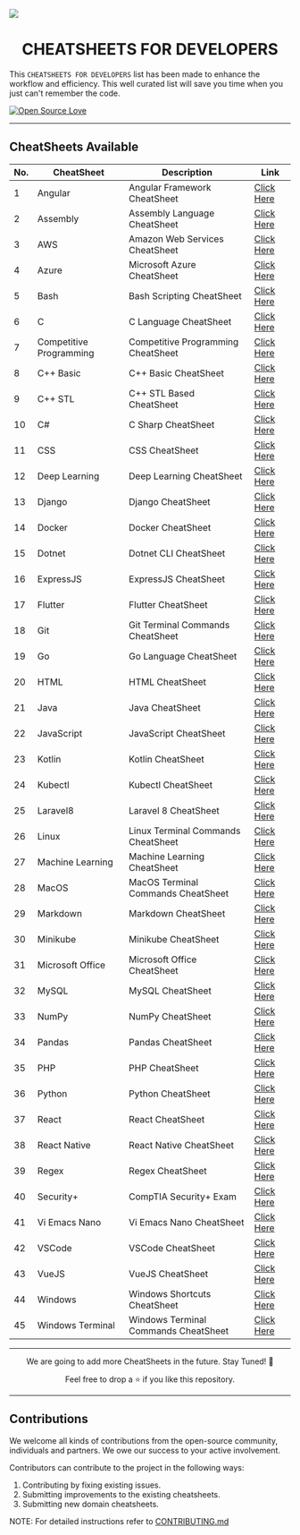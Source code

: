 <!-- <img src="./assets/CheatSheet.png"></img> -->

<img src="https://user-images.githubusercontent.com/75118658/193441891-f4e14df7-2213-4ac1-b9a7-c9811e6cf54a.png"></img>

<!-- --- -->

<b><h1 align='center'>CHEATSHEETS FOR DEVELOPERS</h1></b>

This `CHEATSHEETS FOR DEVELOPERS` list has been made to enhance the workflow and efficiency. This well curated list will save you time when you just can't remember the code.

[![Open Source Love](https://badges.frapsoft.com/os/v1/open-source.svg?v=103)](https://github.com/ellerbrock/open-source-badges/)

---

## CheatSheets Available

| No. | CheatSheet              | Description                          | Link                                                                             |
| --- | ----------------------- | ------------------------------------ |----------------------------------------------------------------------------------|
| 1   | Angular                 | Angular Framework CheatSheet         | <a href="./src/pages/sheet/angular.md">Click Here</a>                            |
| 2   | Assembly                | Assembly Language CheatSheet         | <a href="./src/pages/sheet/assembly.md">Click Here</a>                           |
| 3   | AWS                     | Amazon Web Services CheatSheet       | <a href="./src/pages/sheet/aws.md">Click Here</a>                     |
| 4   | Azure                   | Microsoft Azure CheatSheet           | <a href="./src/pages/sheet/azure.md">Click Here</a>                   |
| 5   | Bash                    | Bash Scripting CheatSheet            | <a href="./src/pages/sheet/bash.md">Click Here</a>                    |
| 6   | C                       | C Language CheatSheet                | <a href="./src/pages/sheet/c.md">Click Here</a>                       |
| 7   | Competitive Programming | Competitive Programming CheatSheet   | <a href="./src/pages/sheet/competitive-programming-cheatsheet.md">Click Here</a> |
| 8   | C++ Basic               | C++ Basic CheatSheet                 | <a href="./src/pages/sheet/cpp-basic-cheatsheet.md">Click Here</a>               |
| 9   | C++ STL                 | C++ STL Based CheatSheet             | <a href="./src/pages/sheet/cpp-stl-cheatsheet.md">Click Here</a>                 |
| 10  | C#                      | C Sharp CheatSheet                   | <a href="./src/pages/sheet/csharp.md">Click Here</a>                  |
| 11  | CSS                     | CSS CheatSheet                       | <a href="./src/pages/sheet/css.md">Click Here</a>                     |
| 12  | Deep Learning           | Deep Learning CheatSheet             | <a href="./src/pages/sheet/deeplearning.md">Click Here</a>            |
| 13  | Django                  | Django CheatSheet                    | <a href="./src/pages/sheet/django.md">Click Here</a>                  |
| 14  | Docker                  | Docker CheatSheet                    | <a href="./src/pages/sheet/docker.md">Click Here</a>                  |
| 15  | Dotnet                  | Dotnet CLI CheatSheet                | <a href="./src/pages/sheet/dotnet-cli.md">Click Here</a>              |
| 16  | ExpressJS               | ExpressJS CheatSheet                 | <a href="./src/pages/sheet/expressjs.md">Click Here</a>               |
| 17  | Flutter                 | Flutter CheatSheet                   | <a href="./src/pages/sheet/flutter.md">Click Here</a>                 |
| 18  | Git                     | Git Terminal Commands CheatSheet     | <a href="./src/pages/sheet/git.md">Click Here</a>                     |
| 19  | Go                      | Go Language CheatSheet               | <a href="./src/pages/sheet/golang.md">Click Here</a>                  |
| 20  | HTML                    | HTML CheatSheet                      | <a href="./src/pages/sheet/html.md">Click Here</a>                    |
| 21  | Java                    | Java CheatSheet                      | <a href="./src/pages/sheet/java.md">Click Here</a>                    |
| 22  | JavaScript              | JavaScript CheatSheet                | <a href="./src/pages/sheet/javascript.md">Click Here</a>              |
| 23  | Kotlin                  | Kotlin CheatSheet                    | <a href="./src/pages/sheet/kotlin.md">Click Here</a>                  |
| 24  | Kubectl                 | Kubectl CheatSheet                   | <a href="./src/pages/sheet/kubectl.md">Click Here</a>                 |
| 25  | Laravel8                | Laravel 8 CheatSheet                 | <a href="./src/pages/sheet/laravel8.md">Click Here</a>                |
| 26  | Linux                   | Linux Terminal Commands CheatSheet   | <a href="./src/pages/sheet/linux.md">Click Here</a>                   |
| 27  | Machine Learning        | Machine Learning CheatSheet          | <a href="./src/pages/sheet/machine-learning-cheatsheet.md">Click Here</a>        |
| 28  | MacOS                   | MacOS Terminal Commands CheatSheet   | <a href="./src/pages/sheet/macos.md">Click Here</a>                   |
| 29  | Markdown                | Markdown CheatSheet                  | <a href="./src/pages/sheet/markdown.md">Click Here</a>                |
| 30  | Minikube                | Minikube CheatSheet                  | <a href="./src/pages/sheet/minikube.md">Click Here</a>                |
| 31  | Microsoft Office        | Microsoft Office CheatSheet          | <a href="./src/pages/sheet/msoffice.md">Click Here</a>                |
| 32  | MySQL                   | MySQL CheatSheet                     | <a href="./src/pages/sheet/mysql.md">Click Here</a>                   |
| 33  | NumPy                   | NumPy CheatSheet                     | <a href="./src/pages/sheet/numpy.md">Click Here</a>                   |
| 34  | Pandas                  | Pandas CheatSheet                    | <a href="./src/pages/sheet/pandas.md">Click Here</a>                  |
| 35  | PHP                     | PHP CheatSheet                       | <a href="./src/pages/sheet/php.md">Click Here</a>                     |
| 36  | Python                  | Python CheatSheet                    | <a href="./src/pages/sheet/python.md">Click Here</a>                  |
| 37  | React                   | React CheatSheet                     | <a href="./src/pages/sheet/react.md">Click Here</a>                   |
| 38  | React Native            | React Native CheatSheet              | <a href="./src/pages/sheet/react-native-cheatsheet.md">Click Here</a>            |
| 39  | Regex                   | Regex CheatSheet                     | <a href="./src/pages/sheet/regex-cheatsheet.md">Click Here</a>                   |
| 40  | Security+               | CompTIA Security+ Exam               | <a href="./src/pages/sheet/security-plus.md">Click Here</a>           |
| 41  | Vi Emacs Nano           | Vi Emacs Nano CheatSheet             | <a href="./src/pages/sheet/vi-emacs-nano.md">Click Here</a>           |
| 42  | VSCode                  | VSCode CheatSheet                    | <a href="./src/pages/sheet/vscode.md">Click Here</a>                  |
| 43  | VueJS                   | VueJS CheatSheet                     | <a href="./src/pages/sheet/vuejs.md">Click Here</a>                   |
| 44  | Windows                 | Windows Shortcuts CheatSheet         | <a href="./src/pages/sheet/windows.md">Click Here</a>                 |
| 45  | Windows Terminal        | Windows Terminal Commands CheatSheet | <a href="./src/pages/sheet/windows-terminal.md">Click Here</a>        |

---

<p align='center'>We are going to add more CheatSheets in the future. Stay Tuned! 🍁</p>
<p align='center'>Feel free to drop a ⭐ if you like this repository.</p>

---

## Contributions

We welcome all kinds of contributions from the open-source community, individuals and partners. We owe our success to
your active involvement.

Contributors can contribute to the project in the following ways:

1. Contributing by fixing existing issues.
2. Submitting improvements to the existing cheatsheets.
3. Submitting new domain cheatsheets.

NOTE: For detailed instructions refer to [CONTRIBUTING.md](./docs/CONTRIBUTING.md)
